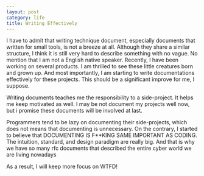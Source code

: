 ```yaml
---
layout: post
category: life
title: Writing Effectively
---
```


I have to admit that writing technique document, especially documents
that written for small tools, is not a breeze at all. Although they
share a similar structure, I think it is still very hard to describe
something with no vague. No mention that I am not a English native
speaker. Recently, I have been working on several products. I am
thrilled to see these little creatures born and grown up. And most
importantly, I am starting to write documentations effectively for
these projects. This should be a significant improve for me, I suppose.

Writing documents teaches me the responsibility to a side-project. It
helps me keep motivated as well. I may be not document my projects well
now, but i promise these documents will be involved at last.

Programmers tend to be lazy on documenting their side-projects,
which does not means that documenting is unnecessary. On the contrary,
I started to believe that DOCUMENTING IS F**KING SAME IMPORTANT AS CODING.
The intuition, standard, and design paradigm are really big. And that
is why we have so many rfc documents that described the entire cyber
world we are living nowadays 

As a result, I will keep more focus on WTFD!
